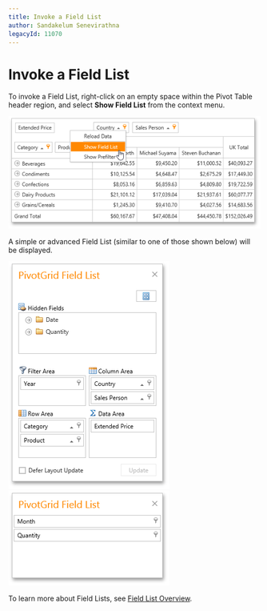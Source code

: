 ```yaml
---
title: Invoke a Field List
author: Sandakelum Senevirathna
legacyId: 11070
---
```

# Invoke a Field List
To invoke a Field List, right-click on an empty space within the Pivot Table header region, and select **Show Field List** from the context menu.

![ASPxPivotGrid_FIeldsChoserMenu](../../../images/img8926.png)

A simple or advanced Field List (similar to one of those shown below) will be displayed.

![EU_ExcelFieldList](../../../images/img15860.png)&nbsp;&nbsp;![EU_SimpleFieldList](../../../images/img15873.png)

To learn more about Field Lists, see [Field List Overview](../field-list-overview.md).